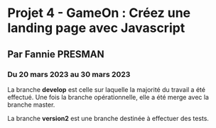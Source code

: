 # Projet 4 - GameOn : Créez une landing page avec Javascript
## Par Fannie PRESMAN 
### Du 20 mars 2023 au 30 mars 2023

La branche **develop** est celle sur laquelle la majorité du travail a été effectué. Une fois la branche opérationnelle, elle a été merge avec la branche master.

La branche **version2** est une branche destinée à effectuer des tests.
